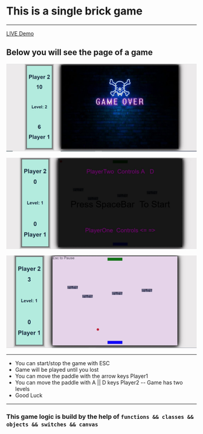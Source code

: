 # This is a single brick game
---
[ LIVE  Demo](https://brickgamesingleplayer.netlify.app/)

## Below you will see the page of a game

![alt text](https://github.com/barisdevjs/brickgame-multiplayer/blob/main/assets/images/brickmulti1.jpg)

![alt text](https://github.com/barisdevjs/brickgame-multiplayer/blob/main/assets/images/brickmulti2.jpg)

![alt text](https://github.com/barisdevjs/brickgame-multiplayer/blob/main/assets/images/brickmulti3.jpg)


---

- You can start/stop the game with ESC
- Game will be played until you lost 
- You can move the paddle with the arrow keys Player1
- You can move the paddle with A || D keys Player2
-- Game has two levels
- Good Luck
---

### This game logic is build by the help of `functions && classes && objects && switches && canvas` 
 
